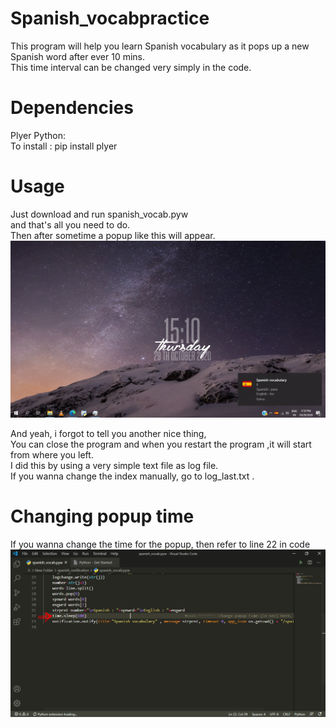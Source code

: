 # Spanish_vocabpractice
This program will help you learn Spanish vocabulary as it pops up a new Spanish word after ever 10 mins. <br>
This time interval can be changed very simply in the code.

# Dependencies
Plyer Python:<br>
To install :  pip install plyer


# Usage 
Just download and run spanish_vocab.pyw  <br>
and that's all you need to do.<br>
Then after sometime a popup like this will appear.<br>
<img src="Screenshot (197).png">

And yeah, i forgot to tell you another nice thing, <br>
You can close the program and when you restart the program ,it will start from where you left. <br>
I did this by using a very simple text file as log file. <br>
If you wanna change the index manually, go to log_last.txt . <br>

# Changing popup time
If you wanna change the time for the popup, then
refer to line 22 in code<br>
<img src="image.png">

